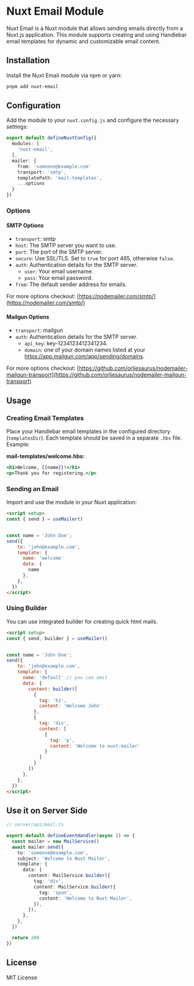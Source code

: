 
# Nuxt Email Module

Nuxt Email is a Nuxt module that allows sending emails directly from a Nuxt.js application. This module supports creating and using Handlebar email templates for dynamic and customizable email content.

## Installation

Install the Nuxt Email module via npm or yarn:

```bash
pnpm add nuxt-email
```

## Configuration

Add the module to your `nuxt.config.js` and configure the necessary settings:

```ts
export default defineNuxtConfig({
  modules: [
    'nuxt-email',
  ],
  mailer: {
    from: 'someone@example.com'
    transport: 'smtp',
    templatePath: 'mail-templates',
    ...options
  }
})
```

### Options

#### SMTP Options

- `transport`: smtp
- `host`: The SMTP server you want to use.
- `port`: The port of the SMTP server.
- `secure`: Use SSL/TLS. Set to `true` for port 465, otherwise `false`.
- `auth`: Authentication details for the SMTP server.
  - `user`: Your email username.
  - `pass`: Your email password.
- `from`: The default sender address for emails.

For more options checkout: [https://nodemailer.com/smtp/](https://nodemailer.com/smtp/)

#### Mailgun Options

- `transport`: mailgun
- `auth`: Authentication details for the SMTP server.
  - `api_key`: key-1234123412341234.
  - `domain`: one of your domain names listed at your https://app.mailgun.com/app/sending/domains.

For more options checkout: [https://github.com/orliesaurus/nodemailer-mailgun-transport](https://github.com/orliesaurus/nodemailer-mailgun-transport)

## Usage

### Creating Email Templates

Place your Handlebar email templates in the configured directory (`templatesDir`). Each template should be saved in a separate `.hbs` file. Example:

**mail-templates/welcome.hbs:**

```handlebars
<h1>Welcome, {{name}}!</h1>
<p>Thank you for registering.</p>
```

### Sending an Email

Import and use the module in your Nuxt application:

```html
<script setup>
const { send } = useMailer()


const name = 'John Doe';
send({
    to: 'john@example.com',
    template: {
      name: 'welcome'
      data: {
        name
      },
    },
  })
</script>
```

### Using Builder

You can use integrated builder for creating quick html mails.

```html
<script setup>
const { send, builder } = useMailer()


const name = 'John Doe';
send({
    to: 'john@example.com',
    template: {
      name: 'default' // you can omit
      data: {
        content: builder([
          { 
            tag: 'h1', 
            content: 'Welcome John' 
          },
          {
            tag: 'div',
            content: [
              { 
                tag: 'p',
                content: 'Welcome to nuxt-mailer'
              }
            ]
          }
        ])
      },
    },
  })
</script>
```

## Use it on Server Side

```ts
// server/api/mail.ts

export default defineEventHandler(async () => {
  const mailer = new MailService()
  await mailer.send({
    to: 'someone@example.com',
    subject: 'Welcome to Nuxt Mailer',
    template: {
      data: {
        content: MailService.builder({
          tag: 'div',
          content: MailService.builder({
            tag: 'span',
            content: 'Welcome to Nuxt Mailer',
          }),
        }),
      },
    },
  })

  return 200
})
```

## License

MIT License
